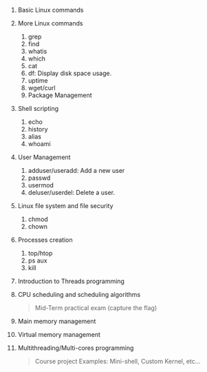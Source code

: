 1. Basic Linux commands
2. More Linux commands

   1. grep
   1. find
   1. whatis
   1. which
   1. cat
   1. df: Display disk space usage.
   1. uptime
   1. wget/curl
   1. Package Management

3. Shell scripting
   1. echo
   1. history
   1. alias
   1. whoami
4. User Management
   1. adduser/useradd: Add a new user
   1. passwd
   1. usermod
   1. deluser/userdel: Delete a user.
5. Linux file system and file security

   1. chmod
   1. chown

6. Processes creation
   1. top/htop
   1. ps aux
   1. kill
7. Introduction to Threads programming
8. CPU scheduling and scheduling algorithms

   > Mid-Term practical exam (capture the flag)

9. Main memory management
10. Virtual memory management
11. Multithreading/Multi-cores programming
    > Course project
    > Examples: Mini-shell, Custom Kernel, etc...
